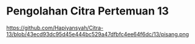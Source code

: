# Pengolahan Citra Pertemuan 13

https://github.com/Hapiyansyah/Citra-13/blob/43ecd93dc95d45e444bc529a47dfbfc4ee64f6dc/13/pisang.png
